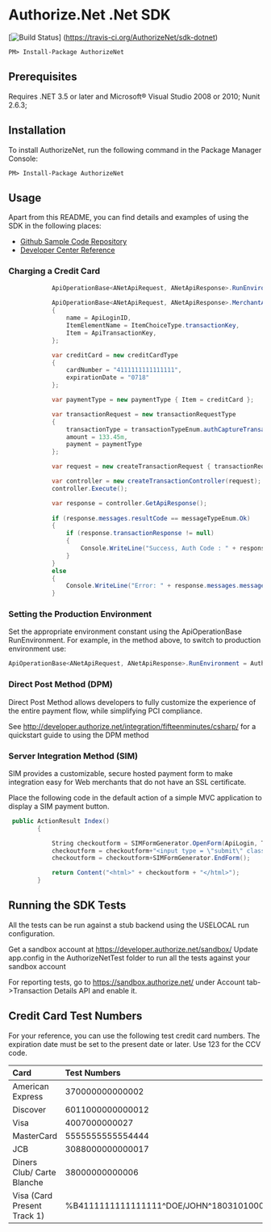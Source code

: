﻿# Authorize.Net .Net SDK

[![Build Status](https://travis-ci.org/AuthorizeNet/sdk-dotnet.png?branch=master)]
(https://travis-ci.org/AuthorizeNet/sdk-dotnet)

`PM> Install-Package AuthorizeNet`



## Prerequisites

Requires .NET 3.5 or later and Microsoft&reg; Visual Studio 2008 or 2010; Nunit 2.6.3;


## Installation
To install AuthorizeNet, run the following command in the Package Manager Console:

`PM> Install-Package AuthorizeNet`


## Usage
Apart from this README, you can find details and examples of using the SDK in the following places:  

- [Github Sample Code Repository](https://github.com/AuthorizeNet/sample-code-csharp)
- [Developer Center Reference](http://developer.authorize.net/api/reference/index.html)  

### Charging a Credit Card
````csharp
            ApiOperationBase<ANetApiRequest, ANetApiResponse>.RunEnvironment = AuthorizeNet.Environment.SANDBOX; 
            
            ApiOperationBase<ANetApiRequest, ANetApiResponse>.MerchantAuthentication = new merchantAuthenticationType()
            {
                name = ApiLoginID,
                ItemElementName = ItemChoiceType.transactionKey,
                Item = ApiTransactionKey,
            };

            var creditCard = new creditCardType
            {
                cardNumber = "4111111111111111",
                expirationDate = "0718"
            };

            var paymentType = new paymentType { Item = creditCard };

            var transactionRequest = new transactionRequestType
            {
                transactionType = transactionTypeEnum.authCaptureTransaction.ToString(),
                amount = 133.45m,
                payment = paymentType
            };

            var request = new createTransactionRequest { transactionRequest = transactionRequest };

            var controller = new createTransactionController(request);
            controller.Execute();

            var response = controller.GetApiResponse();
            
            if (response.messages.resultCode == messageTypeEnum.Ok)
            {
                if (response.transactionResponse != null)
                {
                    Console.WriteLine("Success, Auth Code : " + response.transactionResponse.authCode);
                }
            }
            else
            {
                Console.WriteLine("Error: " + response.messages.message[0].code + "  " + response.messages.message[0].text);
            }
````

### Setting the Production Environment
Set the appropriate environment constant using the ApiOperationBase RunEnvironment.  For example, in the method above, to switch to production environment use:
```csharp
ApiOperationBase<ANetApiRequest, ANetApiResponse>.RunEnvironment = AuthorizeNet.Environment.PRODUCTION;
```  

### Direct Post Method (DPM)

Direct Post Method allows developers to fully customize the experience of the entire payment flow, while simplifying PCI compliance.

See http://developer.authorize.net/integration/fifteenminutes/csharp/ for a quickstart guide to using the DPM method


### Server Integration Method (SIM)

SIM provides a customizable, secure hosted payment form to make integration easy for Web merchants that do not have an SSL certificate.

Place the following code in the default action of a simple MVC application to display a SIM payment button.

````csharp
 public ActionResult Index()
        {

            String checkoutform = SIMFormGenerator.OpenForm(ApiLogin, TransactionKey, 2.25M, "", true);
            checkoutform = checkoutform+"<input type = \"submit\" class=\"submit\" value = \"Order with SIM!\" />";
            checkoutform = checkoutform+SIMFormGenerator.EndForm();

            return Content("<html>" + checkoutform + "</html>");
        }

````  


## Running the SDK Tests

All the tests can be run against a stub backend using the USELOCAL run configuration.

Get a sandbox account at https://developer.authorize.net/sandbox/
Update app.config in the AuthorizeNetTest folder to run all the tests against your sandbox account

For reporting tests, go to https://sandbox.authorize.net/ under Account tab->Transaction Details API and enable it.


## Credit Card Test Numbers

For your reference, you can use the following test credit card numbers.
The expiration date must be set to the present date or later. Use 123 for
the CCV code.

| Card                        | Test Numbers                                                 |
| :-------------------------- | :----------------------------------------------------------- |
| American Express            | 370000000000002                                              |
| Discover                    | 6011000000000012                                             |
| Visa                        | 4007000000027                                                |
| MasterCard                  | 5555555555554444                                             |
| JCB                         | 3088000000000017                                             |
| Diners Club/ Carte Blanche  | 38000000000006                                               |
| Visa (Card Present Track 1) | %B4111111111111111^DOE/JOHN^1803101000000000020000831000000? |


